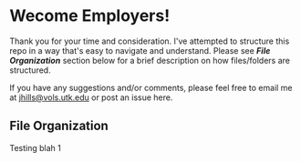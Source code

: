 # Wecome Employers!

Thank you for your time and consideration. I've attempted to structure this repo in a way that's easy to navigate and understand. Please see ***File Organization*** section below for a brief description on how files/folders are structured.

If you have any suggestions and/or comments, please feel free to email me at [jhills@vols.utk.edu](mailto:jhills@vols.utk.edu) or post an issue here. 

## File Organization

Testing blah  1
